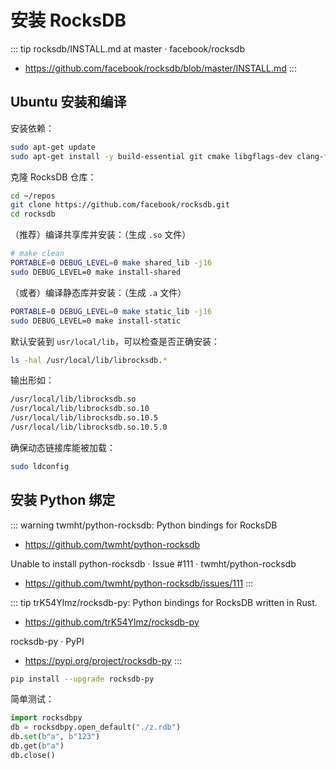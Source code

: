 # 安装 RocksDB

::: tip rocksdb/INSTALL.md at master · facebook/rocksdb
  * https://github.com/facebook/rocksdb/blob/master/INSTALL.md
:::

## Ubuntu 安装和编译

安装依赖：

```sh
sudo apt-get update
sudo apt-get install -y build-essential git cmake libgflags-dev clang-format libsnappy-dev zlib1g-dev libbz2-dev liblz4-dev libzstd-dev
```

克隆 RocksDB 仓库：

```sh
cd ~/repos
git clone https://github.com/facebook/rocksdb.git
cd rocksdb
```

（推荐）编译共享库并安装：（生成 `.so` 文件）

```sh
# make clean
PORTABLE=0 DEBUG_LEVEL=0 make shared_lib -j16
sudo DEBUG_LEVEL=0 make install-shared 
```

（或者）编译静态库并安装：（生成 `.a` 文件）

```sh
PORTABLE=0 DEBUG_LEVEL=0 make static_lib -j16
sudo DEBUG_LEVEL=0 make install-static
```

默认安装到 `usr/local/lib`，可以检查是否正确安装：

```sh
ls -hal /usr/local/lib/librocksdb.*
```

输出形如：

```sh
/usr/local/lib/librocksdb.so
/usr/local/lib/librocksdb.so.10
/usr/local/lib/librocksdb.so.10.5
/usr/local/lib/librocksdb.so.10.5.0
```

确保动态链接库能被加载：

```sh
sudo ldconfig
```

## 安装 Python 绑定

::: warning twmht/python-rocksdb: Python bindings for RocksDB
* https://github.com/twmht/python-rocksdb

Unable to install python-rocksdb · Issue #111 · twmht/python-rocksdb
* https://github.com/twmht/python-rocksdb/issues/111
:::

::: tip trK54Ylmz/rocksdb-py: Python bindings for RocksDB written in Rust.
* https://github.com/trK54Ylmz/rocksdb-py

rocksdb-py · PyPI
* https://pypi.org/project/rocksdb-py
:::

```sh
pip install --upgrade rocksdb-py
```

简单测试：

```python
import rocksdbpy
db = rocksdbpy.open_default("./z.rdb")
db.set(b"a", b"123")
db.get(b"a")
db.close()
```